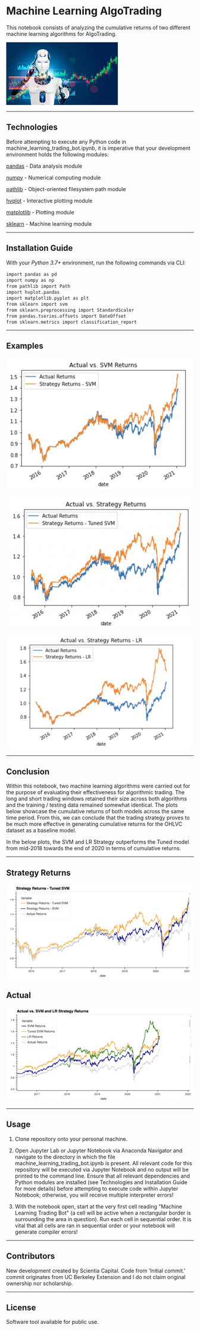 # Machine Learning AlgoTrading

This notebook consists of analyzing the cumulative returns of two different machine learning algorithms for AlgoTrading.

![Machine_Learning_AlgoTrading](https://github.com/ScientiaCapital/Machine-Learning-AlgoTrading/blob/main/Images/AlgoBot.jpeg)

---

## Technologies

Before attempting to execute any Python code in machine_learning_trading_bot.ipynb, it is imperative that your development environment holds the following modules:

[pandas](https://pandas.pydata.org/pandas-docs/stable/) - Data analysis module

[numpy](https://numpy.org/install/) - Numerical computing module

[pathlib](https://docs.python.org/3/library/pathlib.html) - Object-oriented filesystem path module

[hvplot](https://hvplot.holoviz.org/) - Interactive plotting module

[matplotlib](https://matplotlib.org/) - Plotting module

[sklearn](https://sklearn.org/) - Machine learning module

---

## Installation Guide

With your _Python 3.7+_ environment, run the following commands via CLI:

```
import pandas as pd
import numpy as np
from pathlib import Path
import hvplot.pandas
import matplotlib.pyplot as plt
from sklearn import svm
from sklearn.preprocessing import StandardScaler
from pandas.tseries.offsets import DateOffset
from sklearn.metrics import classification_report

```

---

## Examples

![Example_One](https://github.com/ScientiaCapital/Machine-Learning-AlgoTrading/blob/main/Images/Screen%20Shot%202021-07-05%20at%208.28.24%20PM.png)

![Example_Two](https://github.com/ScientiaCapital/Machine-Learning-AlgoTrading/blob/main/Images/Screen%20Shot%202021-07-05%20at%208.27.58%20PM.png)

![Example_Three](https://github.com/ScientiaCapital/Machine-Learning-AlgoTrading/blob/main/Images/Screen%20Shot%202021-07-05%20at%208.26.28%20PM.png)

---

## Conclusion

Within this notebook, two machine learning algorithms were carried out for the purpose of evaluating their effectiveness for algorithmic trading. The long and short trading windows retained their size across both algorithms and the training / testing data remained somewhat identical. The plots below showcase the cumulative returns of both models across the same time period. From this, we can conclude that the trading strategy proves to be much more effective in generating cumulative returns for the OHLVC dataset as a baseline model.

In the below plots, the SVM and LR Strategy outperforms the Tuned model from mid-2018 towards the end of 2020 in terms of cumulative returns.

---

## Strategy Returns

![Example_Three](https://github.com/ScientiaCapital/Machine-Learning-AlgoTrading/blob/main/Images/Screen%20Shot%202021-07-05%20at%208.27.35%20PM.png)


## Actual

![Example_Four](https://github.com/ScientiaCapital/Machine-Learning-AlgoTrading/blob/main/Images/Screen%20Shot%202021-07-05%20at%208.25.15%20PM.png)

---

## Usage

1. Clone repository onto your personal machine.

2. Open Jupyter Lab or Jupyter Notebook via Anaconda Navigator and navigate to the directory in which the file machine_learning_trading_bot.ipynb is present. All relevant code for this repository will be executed via Jupyter Notebook and no output will be printed to the command line. Ensure that all relevant dependencies and Python modules are installed (see Technologies and Installation Guide for more details) before attempting to execute code within Jupyter Notebook; otherwise, you will receive multiple interpreter errors!

3. With the notebook open, start at the very first cell reading "Machine Learning Trading Bot" (a cell will be active when a rectangular border is surrounding the area in question). Run each cell in sequential order. It is vital that all cells are ran in sequential order or your notebook will generate compiler errors!

---

## Contributors

New development created by Scientia Capital. Code from 'Initial commit.' commit originates from UC Berkeley Extension and I do not claim original ownership nor scholarship.

---

## License

Software tool available for public use. 
